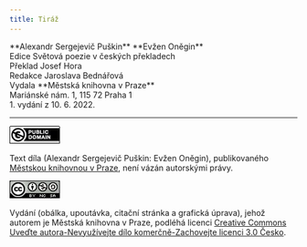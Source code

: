 ```yaml
---
title: Tiráž
---
```


<section>  
**Alexandr Sergejevič Puškin**  
**Evžen Oněgin**  
</section>  
<section>  
Edice Světová poezie v českých překladech  
</section>  
<section>  
Překlad Josef Hora  
</section>  
<section>  
</section>  
<section>  
Redakce Jaroslava Bednářová  
</section>  
<section>  
Vydala **Městská knihovna v Praze**  
</section>  
<section>  
Mariánské nám. 1, 115 72 Praha 1  
</section>  
<section>  
</section>  
<section>  
</section>  
<section>  
</section>  
<section>  
</section>  
<section>  
</section>  
<section>  
</section>  
1. vydání z 10. 6. 2022.

***

[![](./resources/image001.jpg)](http://creativecommons.org/publicdomain/mark/1.0/deed.cs)

Text díla (Alexandr Sergejevič Puškin: Evžen Oněgin), publikovaného [Městskou knihovnou v Praze](https://www.mlp.cz/cz/), není vázán autorskými právy.

</section>

<section>

[![](./resources/image002.jpg)](http://creativecommons.org/licenses/by-nc-sa/3.0/cz/)

Vydání (obálka, upoutávka, citační stránka a grafická úprava), jehož autorem je Městská knihovna v Praze, podléhá licenci [Creative Commons Uveďte autora-Nevyužívejte dílo komerčně-Zachovejte licenci 3.0 Česko](https://creativecommons.org/licenses/by-nc-sa/3.0/cz/).

</section>

<section>